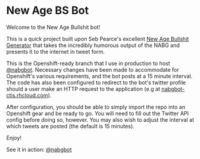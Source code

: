 # New Age BS Bot

Welcome to the New Age Bullshit bot!

This is a quick project built upon Seb Pearce's excellent [New Age Bullshit Generator](http://sebpearce.com/bullshit/) that
takes the incredibly humorous output of the NABG and presents it to the internet in tweet form.

This is the Openshift-ready branch that I use in production to host [@nabgbot](https://www.twitter.com/nabgbot/). Necessary changes
have been made to accommodate for Openshift's various requirements, and the bot posts at a 15 minute interval. The code has
also been configured to redirect to the bot's twitter profile should a user make an HTTP request to the application (e.g at [nabgbot-ctis.rhcloud.com](http://nabgbot-ctis.rhcloud.com)).

After configuration, you should be able to simply import the repo into an Openshift gear and be ready to go. You will need
to fill out the Twitter API config before doing so, however. You may also wish to adjust the interval at which tweets
are posted (the default is 15 minutes).

Enjoy!

See it in action: [@nabgbot](https://www.twitter.com/nabgbot/)

